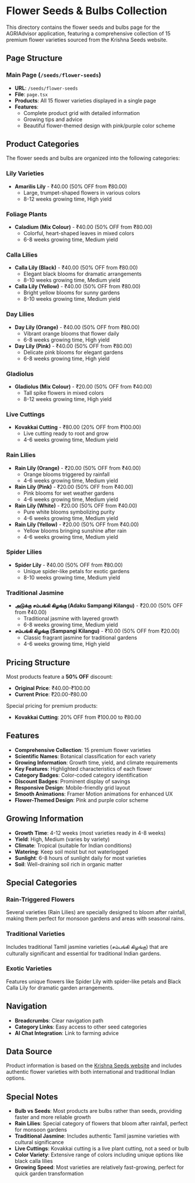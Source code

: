 # Flower Seeds & Bulbs Collection

This directory contains the flower seeds and bulbs page for the AGRIAdvisor application, featuring a comprehensive collection of 15 premium flower varieties sourced from the Krishna Seeds website.

## Page Structure

### Main Page (`/seeds/flower-seeds`)
- **URL**: `/seeds/flower-seeds`
- **File**: `page.tsx`
- **Products**: All 15 flower varieties displayed in a single page
- **Features**: 
  - Complete product grid with detailed information
  - Growing tips and advice
  - Beautiful flower-themed design with pink/purple color scheme

## Product Categories

The flower seeds and bulbs are organized into the following categories:

### Lily Varieties
- **Amarilis Lily** - ₹40.00 (50% OFF from ₹80.00)
  - Large, trumpet-shaped flowers in various colors
  - 8-12 weeks growing time, High yield

### Foliage Plants
- **Caladium (Mix Colour)** - ₹40.00 (50% OFF from ₹80.00)
  - Colorful, heart-shaped leaves in mixed colors
  - 6-8 weeks growing time, Medium yield

### Calla Lilies
- **Calla Lily (Black)** - ₹40.00 (50% OFF from ₹80.00)
  - Elegant black blooms for dramatic arrangements
  - 8-10 weeks growing time, Medium yield
- **Calla Lily (Yellow)** - ₹40.00 (50% OFF from ₹80.00)
  - Bright yellow blooms for sunny gardens
  - 8-10 weeks growing time, Medium yield

### Day Lilies
- **Day Lily (Orange)** - ₹40.00 (50% OFF from ₹80.00)
  - Vibrant orange blooms that flower daily
  - 6-8 weeks growing time, High yield
- **Day Lily (Pink)** - ₹40.00 (50% OFF from ₹80.00)
  - Delicate pink blooms for elegant gardens
  - 6-8 weeks growing time, High yield

### Gladiolus
- **Gladiolus (Mix Colour)** - ₹20.00 (50% OFF from ₹40.00)
  - Tall spike flowers in mixed colors
  - 8-12 weeks growing time, High yield

### Live Cuttings
- **Kovakkai Cutting** - ₹80.00 (20% OFF from ₹100.00)
  - Live cutting ready to root and grow
  - 4-6 weeks growing time, Medium yield

### Rain Lilies
- **Rain Lily (Orange)** - ₹20.00 (50% OFF from ₹40.00)
  - Orange blooms triggered by rainfall
  - 4-6 weeks growing time, Medium yield
- **Rain Lily (Pink)** - ₹20.00 (50% OFF from ₹40.00)
  - Pink blooms for wet weather gardens
  - 4-6 weeks growing time, Medium yield
- **Rain Lily (White)** - ₹20.00 (50% OFF from ₹40.00)
  - Pure white blooms symbolizing purity
  - 4-6 weeks growing time, Medium yield
- **Rain Lily (Yellow)** - ₹20.00 (50% OFF from ₹40.00)
  - Yellow blooms bringing sunshine after rain
  - 4-6 weeks growing time, Medium yield

### Spider Lilies
- **Spider Lily** - ₹40.00 (50% OFF from ₹80.00)
  - Unique spider-like petals for exotic gardens
  - 8-10 weeks growing time, Medium yield

### Traditional Jasmine
- **அடுக்கு சம்பங்கி கிழங்கு (Adaku Sampangi Kilangu)** - ₹20.00 (50% OFF from ₹40.00)
  - Traditional jasmine with layered growth
  - 6-8 weeks growing time, Medium yield
- **சம்பங்கி கிழங்கு (Sampangi Kilangu)** - ₹10.00 (50% OFF from ₹20.00)
  - Classic fragrant jasmine for traditional gardens
  - 4-6 weeks growing time, High yield

## Pricing Structure

Most products feature a **50% OFF** discount:
- **Original Price**: ₹40.00-₹100.00
- **Current Price**: ₹20.00-₹80.00

Special pricing for premium products:
- **Kovakkai Cutting**: 20% OFF from ₹100.00 to ₹80.00

## Features

- **Comprehensive Collection**: 15 premium flower varieties
- **Scientific Names**: Botanical classification for each variety
- **Growing Information**: Growth time, yield, and climate requirements
- **Key Features**: Highlighted characteristics of each flower
- **Category Badges**: Color-coded category identification
- **Discount Badges**: Prominent display of savings
- **Responsive Design**: Mobile-friendly grid layout
- **Smooth Animations**: Framer Motion animations for enhanced UX
- **Flower-Themed Design**: Pink and purple color scheme

## Growing Information

- **Growth Time**: 4-12 weeks (most varieties ready in 4-8 weeks)
- **Yield**: High, Medium (varies by variety)
- **Climate**: Tropical (suitable for Indian conditions)
- **Watering**: Keep soil moist but not waterlogged
- **Sunlight**: 6-8 hours of sunlight daily for most varieties
- **Soil**: Well-draining soil rich in organic matter

## Special Categories

### Rain-Triggered Flowers
Several varieties (Rain Lilies) are specially designed to bloom after rainfall, making them perfect for monsoon gardens and areas with seasonal rains.

### Traditional Varieties
Includes traditional Tamil jasmine varieties (சம்பங்கி கிழங்கு) that are culturally significant and essential for traditional Indian gardens.

### Exotic Varieties
Features unique flowers like Spider Lily with spider-like petals and Black Calla Lily for dramatic garden arrangements.

## Navigation

- **Breadcrumbs**: Clear navigation path
- **Category Links**: Easy access to other seed categories
- **AI Chat Integration**: Link to farming advice

## Data Source

Product information is based on the [Krishna Seeds website](https://www.krishnaseeds.in/product-category/native-seeds/flower-seeds/) and includes authentic flower varieties with both international and traditional Indian options.

## Special Notes

- **Bulb vs Seeds**: Most products are bulbs rather than seeds, providing faster and more reliable growth
- **Rain Lilies**: Special category of flowers that bloom after rainfall, perfect for monsoon gardens
- **Traditional Jasmine**: Includes authentic Tamil jasmine varieties with cultural significance
- **Live Cuttings**: Kovakkai cutting is a live plant cutting, not a seed or bulb
- **Color Variety**: Extensive range of colors including unique options like black calla lilies
- **Growing Speed**: Most varieties are relatively fast-growing, perfect for quick garden transformation
